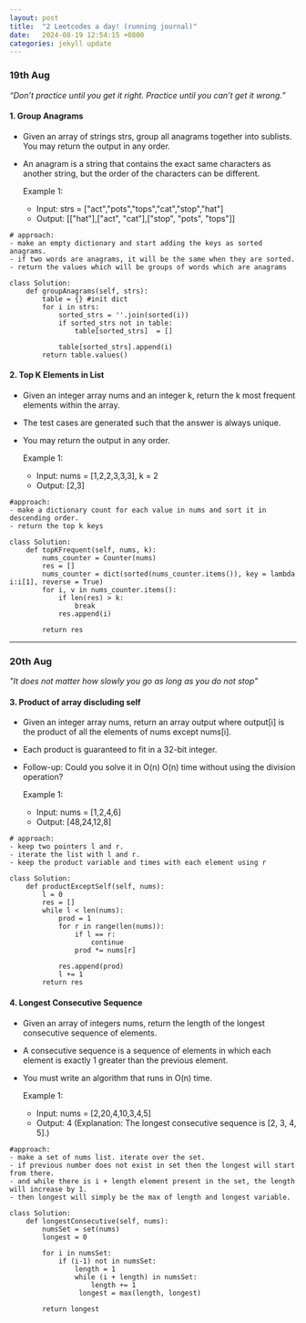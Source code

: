 ```yaml
---
layout: post
title:  "2 Leetcodes a day! (running journal)"
date:   2024-08-19 12:54:15 +0800
categories: jekyll update
---
```


### 19th Aug

*“Don’t practice until you get it right. Practice until you can’t get it wrong.”*

#### 1. Group Anagrams

- Given an array of strings strs, group all anagrams together into sublists. You may return the output in any order.

- An anagram is a string that contains the exact same characters as another string, but the order of the characters can be different.

    Example 1:
    - Input: strs = ["act","pots","tops","cat","stop","hat"]
    - Output: [["hat"],["act", "cat"],["stop", "pots", "tops"]]

```
# approach: 
- make an empty dictionary and start adding the keys as sorted anagrams. 
- if two words are anagrams, it will be the same when they are sorted. 
- return the values which will be groups of words which are anagrams

class Solution:
    def groupAnagrams(self, strs):
        table = {} #init dict
        for i in strs: 
            sorted_strs = ''.join(sorted(i))
            if sorted_strs not in table:
                table[sorted_strs]  = []
        
            table[sorted_strs].append(i)
        return table.values()
```

#### 2. Top K Elements in List

- Given an integer array nums and an integer k, return the k most frequent elements within the array.
- The test cases are generated such that the answer is always unique.
- You may return the output in any order.

    Example 1:

    - Input: nums = [1,2,2,3,3,3], k = 2
    - Output: [2,3]

```
#approach: 
- make a dictionary count for each value in nums and sort it in descending order. 
- return the top k keys 

class Solution:
    def topKFrequent(self, nums, k):
        nums_counter = Counter(nums)
        res = []
        nums_counter = dict(sorted(nums_counter.items()), key = lambda i:i[1], reverse = True)
        for i, v in nums_counter.items():
            if len(res) > k:
                break
            res.append(i)
        
        return res

```

-------------
### 20th Aug
*"It does not matter how slowly you go as long as you do not stop"*

#### 3. Product of array discluding self
- Given an integer array nums, return an array output where output[i] is the product of all the elements of nums except nums[i].
- Each product is guaranteed to fit in a 32-bit integer.
- Follow-up: Could you solve it in 
O(n)
O(n) time without using the division operation?


    Example 1:
    - Input: nums = [1,2,4,6]
    - Output: [48,24,12,8]

```
# approach:
- keep two pointers l and r. 
- iterate the list with l and r. 
- keep the product variable and times with each element using r

class Solution:
    def productExceptSelf(self, nums):
        l = 0
        res = []
        while l < len(nums):
            prod = 1
            for r in range(len(nums)):
                if l == r:
                    continue
                prod *= nums[r]
            
            res.append(prod)
            l += 1
        return res
```

#### 4. Longest Consecutive Sequence
- Given an array of integers nums, return the length of the longest consecutive sequence of elements.
- A consecutive sequence is a sequence of elements in which each element is exactly 1 greater than the previous element.
- You must write an algorithm that runs in O(n) time.

    Example 1:

    - Input: nums = [2,20,4,10,3,4,5]
    - Output: 4
    (Explanation: The longest consecutive sequence is [2, 3, 4, 5].)

```
#approach: 
- make a set of nums list. iterate over the set. 
- if previous number does not exist in set then the longest will start from there. 
- and while there is i + length element present in the set, the length will increase by 1. 
- then longest will simply be the max of length and longest variable. 

class Solution:
    def longestConsecutive(self, nums):
        numsSet = set(nums)
        longest = 0
        
        for i in numsSet:
            if (i-1) not in numsSet:
                length = 1
                while (i + length) in numsSet:
                    length += 1
                 longest = max(length, longest)
        
        return longest
```